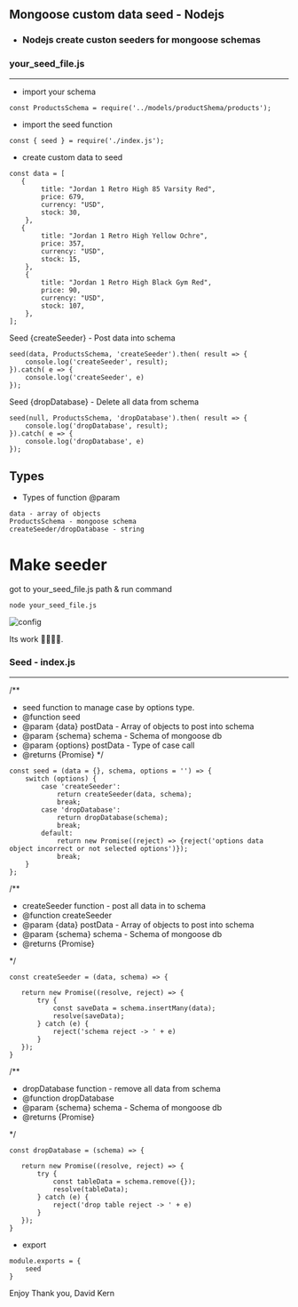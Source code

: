 ## Mongoose custom data seed - Nodejs

- ### Nodejs create custon seeders for mongoose schemas

### your_seed_file.js

----------------------------------------------------------------------------------------------

- import your schema

```
const ProductsSchema = require('../models/productShema/products');
```

- import the seed function

```
const { seed } = require('./index.js');
```

- create custom data to seed

```
const data = [
   {
        title: "Jordan 1 Retro High 85 Varsity Red",
        price: 679,
        currency: "USD",
        stock: 30,
    },
   {
        title: "Jordan 1 Retro High Yellow Ochre",
        price: 357,
        currency: "USD",
        stock: 15,
    },
    {
        title: "Jordan 1 Retro High Black Gym Red",
        price: 90,
        currency: "USD",
        stock: 107,
    },
];
```

Seed {createSeeder} - Post data into schema
```
seed(data, ProductsSchema, 'createSeeder').then( result => {
    console.log('createSeeder', result);
}).catch( e => {
    console.log('createSeeder', e)
});
```
Seed {dropDatabase} - Delete all data from schema
```
seed(null, ProductsSchema, 'dropDatabase').then( result => {
    console.log('dropDatabase', result);
}).catch( e => {
    console.log('dropDatabase', e)
});
```

## Types

- Types of function @param

```
data - array of objects
ProductsSchema - mongoose schema
createSeeder/dropDatabase - string
```

# Make seeder

got to your_seed_file.js path & run command 

```
node your_seed_file.js
```

![config](https://www.imageupload.net/upload-image/2020/02/11/Capturebbbbn.png)

Its work 🎉🎉🎉🎉. 


### Seed - index.js

----------------------------------------------------------------------------------------------

/**

 * seed function to manage case by options type.
 * @function seed
 * @param {data} postData - Array of objects to post into schema
 * @param {schema} schema - Schema of mongoose db
 * @param {options} postData - Type of case call
 * @returns {Promise}
 */
```
const seed = (data = {}, schema, options = '') => {
    switch (options) {
        case 'createSeeder':
            return createSeeder(data, schema);
            break;
        case 'dropDatabase':
            return dropDatabase(schema);
            break;
        default:
            return new Promise((reject) => {reject('options data object incorrect or not selected options')});
            break;
    }
};
```

/**
 * createSeeder function - post all data in to schema
 * @function createSeeder
 * @param {data} postData - Array of objects to post into schema
 * @param {schema} schema - Schema of mongoose db
 * @returns {Promise}
 
 */
 
 ```
 const createSeeder = (data, schema) => {

    return new Promise((resolve, reject) => {
        try {
            const saveData = schema.insertMany(data);
            resolve(saveData);
        } catch (e) {
            reject('schema reject -> ' + e)
        }
    });
}
 ```
 
 /**
 * dropDatabase function - remove all data from schema
 * @function dropDatabase
 * @param {schema} schema - Schema of mongoose db
 * @returns {Promise}
 
 */
 ```
const dropDatabase = (schema) => {

    return new Promise((resolve, reject) => {
        try {
            const tableData = schema.remove({});
            resolve(tableData);
        } catch (e) {
            reject('drop table reject -> ' + e)
        }
    });
}
```

- export 
```
module.exports = {
    seed
}
```

Enjoy Thank you,
David Kern

